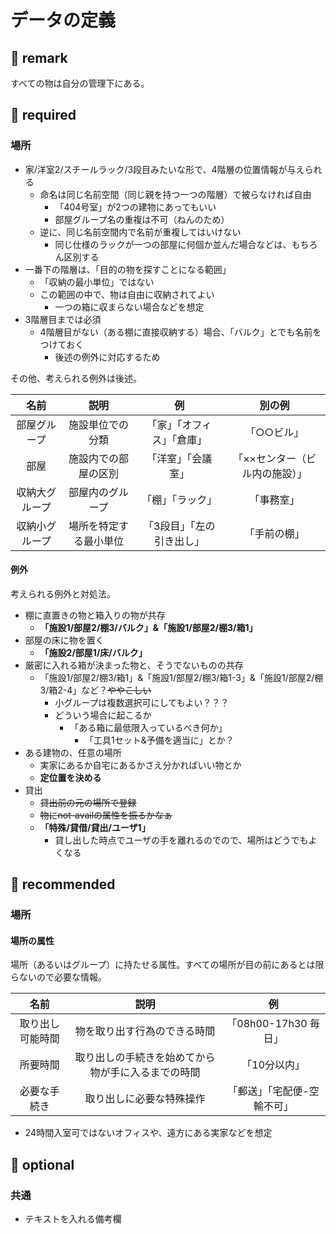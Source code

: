 # データの定義

## 📒 remark

すべての物は自分の管理下にある。

## 🌱 required

### 場所
- 家/洋室2/スチールラック/3段目みたいな形で、4階層の位置情報が与えられる
  - 命名は同じ名前空間（同じ親を持つ一つの階層）で被らなければ自由
    - 「404号室」が2つの建物にあってもいい
    - 部屋グループ名の重複は不可（ねんのため）
  - 逆に、同じ名前空間内で名前が重複してはいけない
    - 同じ仕様のラックが一つの部屋に何個か並んだ場合などは、もちろん区別する
- 一番下の階層は、「目的の物を探すことになる範囲」
  - 「収納の最小単位」ではない
  - この範囲の中で、物は自由に収納されてよい
    - 一つの箱に収まらない場合などを想定
- 3階層目までは必須
  - 4階層目がない（ある棚に直接収納する）場合、「バルク」とでも名前をつけておく
    - 後述の例外に対応するため
   
その他、考えられる例外は後述。

|名前|説明|例|別の例|
|:-:|:-:|:-:|:-:|
|部屋グループ|施設単位での分類|「家」「オフィス」「倉庫」|「○○ビル」|
|部屋|施設内での部屋の区別|「洋室」「会議室」|「××センター（ビル内の施設）」|
|収納大グループ|部屋内のグループ|「棚」「ラック」|「事務室」|
|収納小グループ|場所を特定する最小単位|「3段目」「左の引き出し」|「手前の棚」|

#### 例外

考えられる例外と対処法。

- 棚に直置きの物と箱入りの物が共存
  - **「施設1/部屋2/棚3/バルク」&「施設1/部屋2/棚3/箱1」**
- 部屋の床に物を置く
  - **「施設2/部屋1/床/バルク」**
- 厳密に入れる箱が決まった物と、そうでないものの共存
  - 「施設1/部屋2/棚3/箱1」&「施設1/部屋2/棚3/箱1-3」&「施設1/部屋2/棚3/箱2-4」など？~~ややこしい~~
    - 小グループは複数選択可にしてもよい？？？
    - どういう場合に起こるか
      - 「ある箱に最低限入っているべき何か」
        - 「工具1セット&予備を適当に」とか？
- ある建物の、任意の場所
  - 実家にあるか自宅にあるかさえ分かればいい物とか
  - **定位置を決める**
- 貸出
  - ~~貸出前の元の場所で登録~~
  - ~~物にnot-availの属性を振るかなぁ~~
  - **「特殊/貸借/貸出/ユーザ1」**
    - 貸し出した時点でユーザの手を離れるのでので、場所はどうでもよくなる



## 🌼 recommended

### 場所

#### 場所の属性

場所（あるいはグループ）に持たせる属性。すべての場所が目の前にあるとは限らないので必要な情報。

|名前|説明|例|
|:-:|:-:|:-:|
|取り出し可能時間|物を取り出す行為のできる時間|「08h00-17h30 毎日」|
|所要時間|取り出しの手続きを始めてから物が手に入るまでの時間|「10分以内」|
|必要な手続き|取り出しに必要な特殊操作|「郵送」「宅配便-空輸不可」|

- 24時間入室可ではないオフィスや、遠方にある実家などを想定

## 🍑 optional

### 共通
- テキストを入れる備考欄
